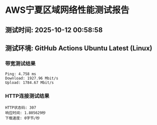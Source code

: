 # AWS宁夏区域网络性能测试报告
## 测试时间: 2025-10-12 00:58:58
## 测试环境: GitHub Actions Ubuntu Latest (Linux)

### 带宽测试结果
```
Ping: 4.758 ms
Download: 1927.96 Mbit/s
Upload: 1784.67 Mbit/s
```

### HTTP连接测试结果
```
HTTP状态码: 307
响应时间: 1.805629秒
下载速度: 0字节/秒
```

